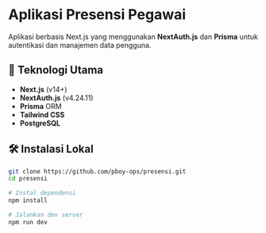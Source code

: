 # Aplikasi Presensi Pegawai

Aplikasi berbasis Next.js yang menggunakan **NextAuth.js** dan **Prisma** untuk autentikasi dan manajemen data pengguna.

## 🚀 Teknologi Utama

- **Next.js** (v14+)
- **NextAuth.js** (v4.24.11)
- **Prisma** ORM
- **Tailwind CSS**
- **PostgreSQL**

## 🛠️ Instalasi Lokal

```bash
git clone https://github.com/pboy-ops/presensi.git
cd presensi

# Instal dependensi
npm install

# Jalankan dev server
npm run dev
